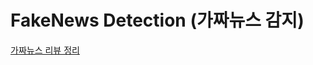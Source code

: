 # FakeNews Detection (가짜뉴스 감지)


[가짜뉴스 리뷰 정리](https://docs.google.com/spreadsheets/d/1SLRxDUZ7V_fU-PwBsJVZm1ZI0KU2UJgG3nH9eo8xsWQ/edit?usp=sharing)
